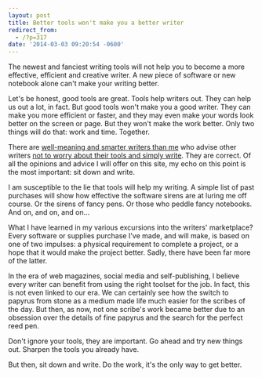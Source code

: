 ```yaml
---
layout: post
title: Better tools won't make you a better writer
redirect_from:
  - /?p=317
date: '2014-03-03 09:20:54 -0600'
---
```

<p>The newest and fanciest writing tools will not help you to become a more effective, efficient and creative writer. A new piece of software or new notebook alone can't make your writing better.</p>
<p>Let's be honest, good tools are great. Tools help writers out. They can help us out a lot, in fact. But good tools won't make you a good writer. They can make you more efficient or faster, and they may even make your words look better on the screen or page. But they won't make the work better. Only two things will do that: work and time. Together.</p>
<p>There are <a href="http://austinkleon.com/2013/12/29/something-small-every-day/">well-meaning and smarter writers than me</a> who advise other writers <a href="http://www.kungfugrippe.com/post/6004196999/like-hammers">not to worry about their tools and simply write</a>. They are correct. Of all the opinions and advice I will offer on this site, my echo on this point is the most important: sit down and write.</p>
<p>I am susceptible to the lie that tools will help my writing. A simple list of past purchases will show how effective the software sirens are at luring me off course. Or the sirens of fancy pens. Or those who peddle fancy notebooks. And on, and on, and on...</p>
<p>What I have learned in my various excursions into the writers' marketplace? Every software or supplies purchase I've made, and will make, is based on one of two impulses: a physical requirement to complete a project, or a hope that it would make the project better. Sadly, there have been far more of the latter.</p>
<p>In the era of web magazines, social media and self-publishing, I believe every writer can benefit from using the right toolset for the job. In fact, this is not even linked to our era. We can certainly see how the switch to papyrus from stone as a medium made life much easier for the scribes of the day. But then, as now, not one scribe's work became better due to an obsession over the details of fine papyrus and the search for the perfect reed pen.</p>
<p>Don't ignore your tools, they are important. Go ahead and try new things out. Sharpen the tools you already have.</p>
<p>But then, sit down and write. Do the work, it's the only way to get better.</p>
